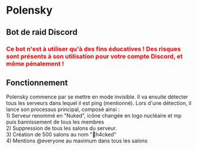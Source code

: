 <h1>Polensky</h1>
<h2>Bot de raid Discord</h2>
<h3 style="color:red;">Ce bot n'est à utiliser qu'à des fins éducatives ! Des risques sont présents à son utilisation pour votre compte Discord, et même pénalement !</h3>
<h2>Fonctionnement</h2>
<p>Polensky commence par se mettre en mode invisible. Il va ensuite détecter tous les serveurs dans lequel il est ping (mentionné). Lors d'une détection, il lance son processus principal, composé ainsi : <br>1) Serveur renommé en "Nuked", icône changée en logo nucléaire et mp puis bannissement de tous les membres<br>2) Suppression de tous les salons du serveur.<br>3) Création de 500 salons au nom "🙂h4cked"<br>4) Mentions @everyone au maximum dans tous les salons</p>

